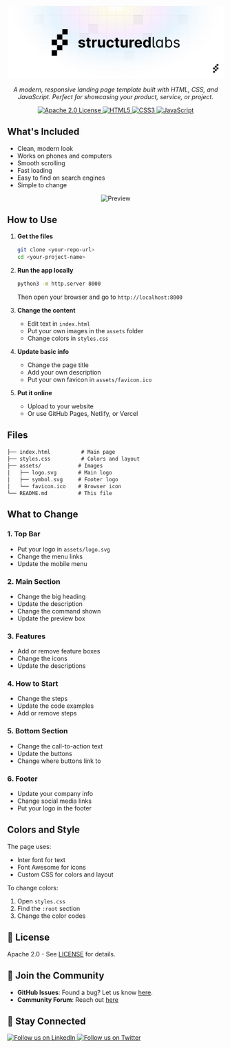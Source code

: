 <p align="center">
  <img src="/assets/banner.png" alt="Banner">
</p>

<p align="center">
    <em>A modern, responsive landing page template built with HTML, CSS, and JavaScript. Perfect for showcasing your product, service, or project.</em>
</p>

<p align="center">
    <a href="LICENSE">
        <img src="https://img.shields.io/badge/license-Apache%202.0-blue.svg" alt="Apache 2.0 License">
    </a>
    <a href="https://developer.mozilla.org/en-US/docs/Web/HTML">
        <img src="https://img.shields.io/badge/HTML5-E34F26?logo=html5&logoColor=white" alt="HTML5">
    </a>
    <a href="https://developer.mozilla.org/en-US/docs/Web/CSS">
        <img src="https://img.shields.io/badge/CSS3-1572B6?logo=css3&logoColor=white" alt="CSS3">
    </a>
    <a href="https://developer.mozilla.org/en-US/docs/Web/JavaScript">
        <img src="https://img.shields.io/badge/JavaScript-F7DF1E?logo=javascript&logoColor=black" alt="JavaScript">
    </a>
</p>

## What's Included

- Clean, modern look
- Works on phones and computers
- Smooth scrolling
- Fast loading
- Easy to find on search engines
- Simple to change

<p align="center">
  <img src="/assets/preview.gif" alt="Preview">
</p>

## How to Use

1. **Get the files**
   ```bash
   git clone <your-repo-url>
   cd <your-project-name>
   ```

2. **Run the app locally**
   ```bash
   python3 -m http.server 8000
   ```
   Then open your browser and go to `http://localhost:8000`

3. **Change the content**
   - Edit text in `index.html`
   - Put your own images in the `assets` folder
   - Change colors in `styles.css`

4. **Update basic info**
   - Change the page title
   - Add your own description
   - Put your own favicon in `assets/favicon.ico`

5. **Put it online**
   - Upload to your website
   - Or use GitHub Pages, Netlify, or Vercel

## Files

```
├── index.html          # Main page
├── styles.css          # Colors and layout
├── assets/            # Images
│   ├── logo.svg       # Main logo
│   ├── symbol.svg     # Footer logo
│   └── favicon.ico    # Browser icon
└── README.md          # This file
```

## What to Change

### 1. Top Bar
- Put your logo in `assets/logo.svg`
- Change the menu links
- Update the mobile menu

### 2. Main Section
- Change the big heading
- Update the description
- Change the command shown
- Update the preview box

### 3. Features
- Add or remove feature boxes
- Change the icons
- Update the descriptions

### 4. How to Start
- Change the steps
- Update the code examples
- Add or remove steps

### 5. Bottom Section
- Change the call-to-action text
- Update the buttons
- Change where buttons link to

### 6. Footer
- Update your company info
- Change social media links
- Put your logo in the footer

## Colors and Style

The page uses:
- Inter font for text
- Font Awesome for icons
- Custom CSS for colors and layout

To change colors:
1. Open `styles.css`
2. Find the `:root` section
3. Change the color codes


## **📄 License**

Apache 2.0 - See [LICENSE](LICENSE) for details.

## **🎉 Join the Community**

- **GitHub Issues**: Found a bug? Let us know [here](https://github.com/StructuredLabs/pagewald/issues).
- **Community Forum**: Reach out [here](https://join.slack.com/t/structuredlabs-users/shared_invite/zt-31vvfitfm-_vG1HR9hYysR_56u_PfI8Q)

## **📢 Stay Connected**

<p>
    <a href="https://www.linkedin.com/company/structuredlabs/" target="_blank">
        <img src="https://img.shields.io/badge/Follow%20Us-LinkedIn-blue?style=for-the-badge&logo=linkedin" alt="Follow us on LinkedIn">
    </a>
    <a href="https://x.com/StructuredLabs" target="_blank">
        <img src="https://img.shields.io/badge/Follow%20Us-Twitter-1DA1F2?style=for-the-badge&logo=twitter" alt="Follow us on Twitter">
    </a>
</p>
